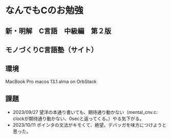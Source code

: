 # なんでもCのお勉強

## 新・明解　C言語　中級編　第２版
## モノづくりC言語塾（サイト）

## 環境
MacBook Pro macos 13.1
alma on OrbStack

## 課題
- 2023/09/27 望洋の本通り書いても、期待通り動かない（mental_cnv.c: clockが期待通り動かない、0secと返ってくる。）やる気下がる。
- 2023/10/11 ポインタの文法がキモくて、絶望。デバッガを味方につけようと思った。
